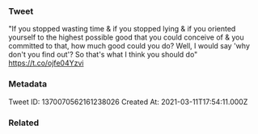 ### Tweet
"If you stopped wasting time &amp; if you stopped lying &amp; if you oriented yourself to the highest possible good that you could conceive of &amp; you committed to that, how much good could you do? Well, I would say 'why don't you find out'? So that's what I think you should do" https://t.co/ojfe04Yzvi

### Metadata
Tweet ID: 1370070562161238026
Created At: 2021-03-11T17:54:11.000Z

### Related

